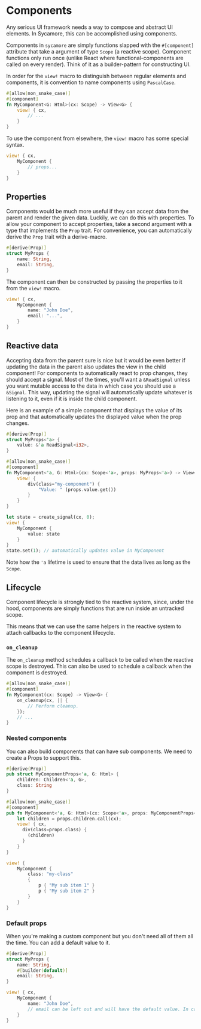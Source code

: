 # Components

Any serious UI framework needs a way to compose and abstract UI elements. In Sycamore, this can be
accomplished using components.

Components in `sycamore` are simply functions slapped with the `#[component]` attribute that take a
argument of type `Scope` (a reactive scope). Component functions only run once (unlike React
where functional-components are called on every render). Think of it as a builder-pattern for
constructing UI.

In order for the `view!` macro to distinguish between regular elements and components, it is
convention to name components using `PascalCase`.

```rust
#[allow(non_snake_case)]
#[component]
fn MyComponent<G: Html>(cx: Scope) -> View<G> {
    view! { cx,
        // ...
    }
}
```

To use the component from elsewhere, the `view!` macro has some special syntax.

```rust
view! { cx,
    MyComponent {
        // props...
    }
}
```

## Properties

Components would be much more useful if they can accept data from the parent and render the given
data. Luckily, we can do this with properties. To allow your component to accept properties, take a
second argument with a type that implements the `Prop` trait. For convenience, you can automatically
derive the `Prop` trait with a derive-macro.

```rust
#[derive(Prop)]
struct MyProps {
    name: String,
    email: String,
}
```

The component can then be constructed by passing the properties to it from the `view!` macro.

```rust
view! { cx,
    MyComponent {
        name: "John Doe",
        email: "...",
    }
}
```

## Reactive data

Accepting data from the parent sure is nice but it would be even better if updating the data in the
parent also updates the view in the child component! For components to automatically react to prop
changes, they should accept a signal. Most of the times, you'll want a `&ReadSignal` unless you want
mutable access to the data in which case you should use a `&Signal`. This way, updating the signal
will automatically update whatever is listening to it, even if it is inside the child component.

Here is an example of a simple component that displays the value of its prop and that automatically
updates the displayed value when the prop changes.

```rust
#[derive(Prop)]
struct MyProps<'a> {
    value: &'a ReadSignal<i32>,
}

#[allow(non_snake_case)]
#[component]
fn MyComponent<'a, G: Html>(cx: Scope<'a>, props: MyProps<'a>) -> View<G> {
    view! {
        div(class="my-component") {
            "Value: " (props.value.get())
        }
    }
}

let state = create_signal(cx, 0);
view! {
    MyComponent {
        value: state
    }
}
state.set(1); // automatically updates value in MyComponent
```

Note how the `'a` lifetime is used to ensure that the data lives as long as the `Scope`.

## Lifecycle

Component lifecycle is strongly tied to the reactive system, since, under the hood, components are
simply functions that are run inside an untracked scope.

This means that we can use the same helpers in the reactive system to attach callbacks to the
component lifecycle.

### `on_cleanup`

The `on_cleanup` method schedules a callback to be called when the reactive scope is destroyed. This
can also be used to schedule a callback when the component is destroyed.

```rust
#[allow(non_snake_case)]
#[component]
fn MyComponent(cx: Scope) -> View<G> {
    on_cleanup(cx, || {
        // Perform cleanup.
    });
    // ...
}
```

### Nested components

You can also build components that can have sub components. We need to create a Props to support this.

```rust
#[derive(Prop)]
pub struct MyComponentProps<'a, G: Html> {
    children: Children<'a, G>,
    class: String
}

#[allow(non_snake_case)]
#[component]
pub fn MyComponent<'a, G: Html>(cx: Scope<'a>, props: MyComponentProps<'a, G>) -> View<G> {
    let children = props.children.call(cx);
    view! { cx,
      div(class=props.class) {
        (children)
      }
    }
}

view! {
    MyComponent {
        class: "my-class"
        {
            p { "My sub item 1" }
            p { "My sub item 2" }
        }
    }
}
```

### Default props

When you're making a custom component but you don't need all of them all the time. You can add a default value to it.

```rust
#[derive(Prop)]
struct MyProps {
    name: String,
    #[builder(default)]
    email: String,
}

view! { cx,
    MyComponent {
        name: "John Doe",
        // email can be left out and will have the default value. In case of a string "".
    }
}
```